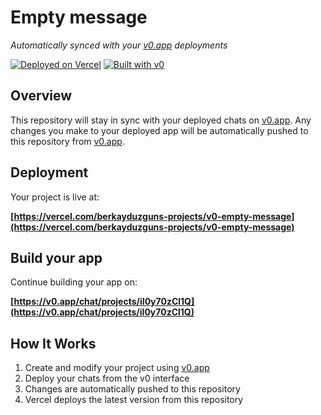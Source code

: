 # Empty message

*Automatically synced with your [v0.app](https://v0.app) deployments*

[![Deployed on Vercel](https://img.shields.io/badge/Deployed%20on-Vercel-black?style=for-the-badge&logo=vercel)](https://vercel.com/berkayduzguns-projects/v0-empty-message)
[![Built with v0](https://img.shields.io/badge/Built%20with-v0.app-black?style=for-the-badge)](https://v0.app/chat/projects/iI0y70zCl1Q)

## Overview

This repository will stay in sync with your deployed chats on [v0.app](https://v0.app).
Any changes you make to your deployed app will be automatically pushed to this repository from [v0.app](https://v0.app).

## Deployment

Your project is live at:

**[https://vercel.com/berkayduzguns-projects/v0-empty-message](https://vercel.com/berkayduzguns-projects/v0-empty-message)**

## Build your app

Continue building your app on:

**[https://v0.app/chat/projects/iI0y70zCl1Q](https://v0.app/chat/projects/iI0y70zCl1Q)**

## How It Works

1. Create and modify your project using [v0.app](https://v0.app)
2. Deploy your chats from the v0 interface
3. Changes are automatically pushed to this repository
4. Vercel deploys the latest version from this repository